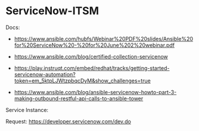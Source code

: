 # ServiceNow-ITSM

Docs:

- https://www.ansible.com/hubfs/Webinar%20PDF%20slides/Ansible%20for%20ServiceNow%20-%20for%20June%202%20webinar.pdf

- https://www.ansible.com/blog/certified-collection-servicenow

- https://play.instruqt.com/embed/redhat/tracks/getting-started-servicenow-automation?token=em_5ktpLJWtzpbqcDyM&show_challenges=true

- https://www.ansible.com/blog/ansible-servicenow-howto-part-3-making-outbound-restful-api-calls-to-ansible-tower

Service Instance:

Request: https://developer.servicenow.com/dev.do
